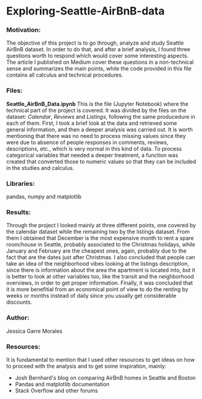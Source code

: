 # Exploring-Seattle-AirBnB-data

### Motivation:
The objective of this project is to go through, analyze and study Seattle AirBnB dataset. In order to do that, and after a brief analysis, I found three questions worth to respond which would cover some interesting aspects. The article I published on Medium cover these questions in a non-technical sense and summarizes the main points, while the code provided in this file contains all calculus and technical procedures. 

### Files:
**Seattle_AirBnB_Data.ipynb**
This is the file (Jupyter Notebook) where the technical part of the project is covered. It was divided by the files on the dataset: *Calendar*, *Reviews* and *Listings*, following the same producedure in each of them. First, I took a brief look at the data and retrieved some general information, and then a deeper analysis was carried out. It is worth mentioning that there was no need to process missing values since they were due to absence of people responses in comments, reviews, descriptions, etc., which is very normal in this kind of data. To process categorical variables that needed a deeper treatment, a function was created that converted those to numeric values so that they can be included in the studies and calculus.

### Libraries:
pandas, numpy and matplotlib

### Results:
Through the project I looked mainly at three different points, one covered by the calendar dataset while the remaining two by the listings dataset. From them I obtained that December is the most expensive month to rent a spare room/house in Seattle, probably associated to the Christmas holidays, while January and February are the cheapest ones, again, probably due to the fact that are the dates just after Christmas. I also concluded that people can take an idea of the neighborhood vibes looking at the listings description, since there is information about the area the apartment is located into, but it is better to look at other variables too, like the transit and the neighborhood overviews, in order to get proper information. Finally, it was concluded that it is more benefitial from an economical point of view to do the renting by weeks or months instead of daily since you usually get considerable discounts. 

### Author:
Jessica Garre Morales

### Resources:
It is fundamental to mention that I used other resources to get ideas on how to proceed with the analysis and to get some inspiration, mainly: 
* Josh Bernhard's blog on comparing AirBnB homes in Seattle and Boston
* Pandas and matplotlib documentation 
* Stack Overflow and other forums 
